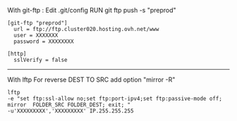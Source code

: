With git-ftp :
    Edit .git/config
    RUN git ftp push -s "preprod"

```
[git-ftp "preprod"]
  url = ftp://ftp.cluster020.hosting.ovh.net/www
  user = XXXXXXX
  password = XXXXXXXX

[http]
  sslVerify = false
```

---
With lftp 
For reverse DEST TO SRC add option "mirror -R"

```
lftp 
-e "set ftp:ssl-allow no;set ftp:port-ipv4;set ftp:passive-mode off; mirror  FOLDER_SRC FOLDER_DEST; exit; " 
-u'XXXXXXXXX','XXXXXXXXX' IP.255.255.255

```

